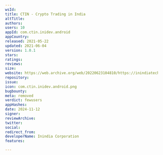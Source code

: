 ```yaml
---
wsId: 
title: CTIN - Crypto Trading in India
altTitle: 
authors: 
users: 10
appId: com.ctin.inidev.android
appCountry: 
released: 2021-05-22
updated: 2021-06-04
version: 1.0.1
stars: 
ratings: 
reviews: 
size: 
website: https://web.archive.org/web/20220623104810/https://inindiatech.com/
repository: 
issue: 
icon: com.ctin.inidev.android.png
bugbounty: 
meta: removed
verdict: fewusers
appHashes: 
date: 2024-11-12
signer: 
reviewArchive: 
twitter: 
social: 
redirect_from: 
developerName: Inindia Corporation
features: 

---
```


